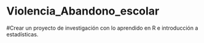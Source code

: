 # Violencia_Abandono_escolar
#Crear un proyecto de investigación con lo aprendido en R e introducción a estadísticas. 
